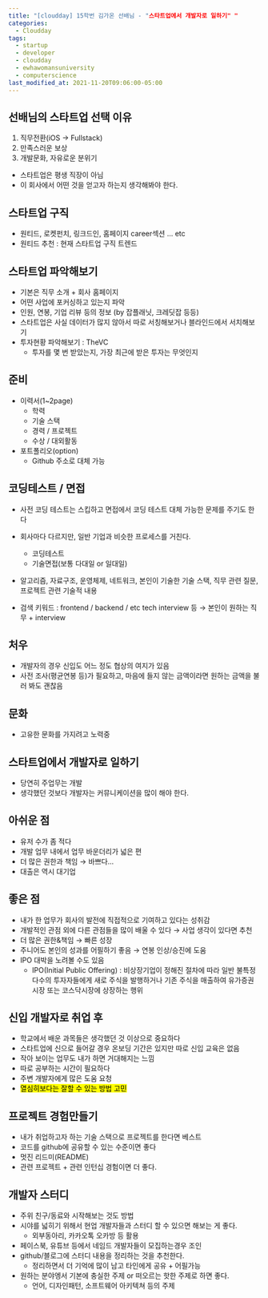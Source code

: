```yaml
---
title: "[cloudday] 15학번 김가온 선배님 - "스타트업에서 개발자로 일하기" "
categories:
  - Cloudday
tags:
  - startup
  - developer
  - cloudday
  - ewhawomansuniversity
  - computerscience
last_modified_at: 2021-11-20T09:06:00-05:00
---
```

## 선배님의 스타트업 선택 이유
1. 직무전환(iOS → Fullstack)
2. 만족스러운 보상
3. 개발문화, 자유로운 분위기

- 스타트업은 평생 직장이 아님
- 이 회사에서 어떤 것을 얻고자 하는지 생각해봐야 한다.

## 스타트업 구직
- 원티드, 로켓펀치, 링크드인, 홈페이지 career섹션 ... etc
- 원티드 추천 : 현재 스타트업 구직 트렌드

## 스타트업 파악해보기
- 기본은 직무 소개 + 회사 홈페이지
- 어떤 사업에 포커싱하고 있는지 파악
- 인원, 연봉, 기업 리뷰 등의 정보 (by 잡플래닛, 크레딧잡 등등)
- 스타트업은 사실 데이터가 많지 않아서 따로 서칭해보거나 블라인드에서 서치해보기
- 투자현황 파악해보기 : TheVC
  - 투자를 몇 번 받았는지, 가장 최근에 받은 투자는 무엇인지

## 준비
- 이력서(1~2page)
  - 학력
  - 기술 스택
  - 경력 / 프로젝트
  - 수상 / 대외활동
- 포트폴리오(option)
  - Github 주소로 대체 가능

## 코딩테스트 / 면접
- 사전 코딩 테스트는 스킵하고 면접에서 코딩 테스트 대체 가능한 문제를 주기도 한다
- 회사마다 다르지만, 일반 기업과 비슷한 프로세스를 거친다.
  - 코딩테스트
  - 기술면접(보통 다대일 or 일대일)

- 알고리즘, 자료구조, 운영체제, 네트워크, 본인이 기술한 기술 스택, 직무 관련 질문, 프로젝트 관련 기술적 내용
- 검색 키워드 : frontend / backend / etc tech interview 등 → 본인이 원하는 직무 + interview

## 처우
- 개발자의 경우 신입도 어느 정도 협상의 여지가 있음
- 사전 조사(평균연봉 등)가 필요하고, 마음에 들지 않는 금액이라면 원하는 금액을 불러 봐도 괜찮음

## 문화
- 고유한 문화를 가지려고 노력중

## 스타트업에서 개발자로 일하기
- 당연히 주업무는 개발
- 생각했던 것보다 개발자는 커뮤니케이션을 많이 해야 한다.

## 아쉬운 점 
- 유저 수가 좀 적다 
- 개발 업무 내에서 업무 바운더리가 넓은 편
- 더 많은 권한과 책임 → 바쁘다...
- 대출은 역시 대기업

## 좋은 점
- 내가 한 업무가 회사의 발전에 직접적으로 기여하고 있다는 성취감
- 개발적인 관점 외에 다른 관점들을 많이 배울 수 있다 → 사업 생각이 있다면 추천
- 더 많은 권한&책임 → 빠른 성장
- 주니어도 본인의 성과를 어필하기 좋음 → 연봉 인상/승진에 도움
- IPO 대박을 노려볼 수도 있음
  - IPO(Initial Public Offering) : 비상장기업이 정해진 절차에 따라 일반 불특정 다수의 투자자들에게 새로 주식을 발행하거나 기존 주식을 매출하여 유가증권시장 또는 코스닥시장에 상장하는 행위

## 신입 개발자로 취업 후
- 학교에서 배운 과목들은 생각했던 것 이상으로 중요하다
- 스타트업에 신으로 들어갈 경우 온보딩 기간은 있지만 따로 신입 교육은 없음
- 작아 보이는 업무도 내가 하면 거대해지는 느낌
- 따로 공부하는 시간이 필요하다
- 주변 개발자에게 많은 도움 요청
- <mark>열심히보다는 잘할 수 있는 방법 고민</mark>

## 프로젝트 경험만들기
- 내가 취업하고자 하는 기술 스택으로 프로젝트를 한다면 베스트
- 코드를 github에 공유할 수 있는 수준이면 좋다
- 멋진 리드미(README)
- 관련 프로젝트 + 관련 인턴십 경험이면 더 좋다.

## 개발자 스터디
- 주위 친구/동료와 시작해보는 것도 방법
- 시야를 넓히기 위해서 현업 개발자들과 스터디 할 수 있으면 해보는 게 좋다. 
  - 외부동아리, 카카오톡 오카방 등 활용
- 페이스북, 유튜브 등에서 네임드 개발자들이 모집하는경우 조인
- github/블로그에 스터디 내용을 정리하는 것을 추천한다.
  - 정리하면서 더 기억에 많이 남고 타인에게 공유 + 어필가능
- 원하는 분야엥서 기본에 충실한 주제 or 떠오르는 핫한 주제로 하면 좋다. 
  - 언어, 디자인패턴, 소프트웨어 아키텍쳐 등의 주제 
